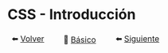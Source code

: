# CSS - Introducción

<table width="100%">
    <thead>
        <tr>
            <td aling="center" width="33.3%">
                ⬅️ <a href="./basico/README.md"> Volver </a>
            </td>
            <td aling="center" width="33.3%">
                🔴  <a href="./basico/README.md"> Básico </a>
            </td>
            <td aling="center" width="33.3%">
                ⬅️ <a href="./html/01-estructura-basica.md"> Siguiente </a>
            </td>
        </tr>
    </thead>
</table>